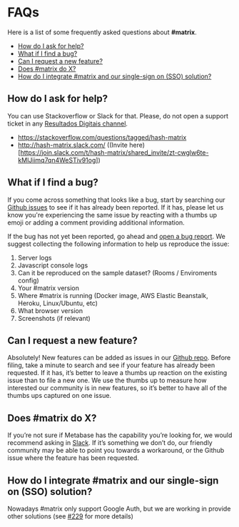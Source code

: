 # FAQs

Here is a list of some frequently asked questions about **#matrix**.

- [How do I ask for help?](#How-do-I-ask-for-help?)
- [What if I find a bug?](#What-if-I-find-a-bug?)
- [Can I request a new feature?](#Can-I-request-a-new-feature?)
- [Does #matrix do X?](#Does-#matrix-do-X?)
- [How do I integrate #matrix and our single-sign on (SSO) solution?](#How-do-I-integrate-#matrix-and-our-single-sign-on-(SSO)-solution?)


## How do I ask for help?
You can use Stackoverflow or Slack for that. Please, do not open a support ticket in any [Resultados Digitais channel](https://resultadosdigitais.com.br/).

* https://stackoverflow.com/questions/tagged/hash-matrix
* http://hash-matrix.slack.com/ ((Invite here)[https://join.slack.com/t/hash-matrix/shared_invite/zt-cwglw6te-kMlJiimq7qn4WeSTiv91og])

## What if I find a bug?
If you come across something that looks like a bug, start by searching our [Github issues](https://github.com/ResultadosDigitais/matrix/issues) to see if it has already been reported. If it has, please let us know you're experiencing the same issue by reacting with a thumbs up emoji or adding a comment providing additional information.

If the bug has not yet been reported, go ahead and [open a bug report](https://github.com/ResultadosDigitais/matrix/issues/new/choose). We suggest collecting the following information to help us reproduce the issue:

1. Server logs
2. Javascript console logs
3. Can it be reproduced on the sample dataset? (Rooms / Enviroments config)
4. Your #matrix version
5. Where #matrix is running (Docker image, AWS Elastic Beanstalk, Heroku, Linux/Ubuntu, etc)
6. What browser version
7. Screenshots (if relevant)

## Can I request a new feature?

Absolutely! New features can be added as issues in our [Github repo](ttps://github.com/ResultadosDigitais/matrix/issues). Before filing, take a minute to search and see if your feature has already been requested. If it has, it’s better to leave a thumbs up reaction on the existing issue than to file a new one. We use the thumbs up to measure how interested our community is in new features, so it’s better to have all of the thumbs ups captured on one issue.


## Does #matrix do X?

If you’re not sure if Metabase has the capability you’re looking for, we would recommend asking in [Slack](http://hash-matrix.slack.com/). If it’s something we don’t do, our friendly community may be able to point you towards a workaround, or the Github issue where the feature has been requested.

## How do I integrate #matrix and our single-sign on (SSO) solution?
Nowadays #matrix only support Google Auth, but we are working in provide other solutions (see [#229](https://github.com/ResultadosDigitais/matrix/issues/229) for more details)
